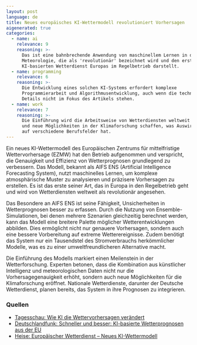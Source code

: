 ```yaml
---
layout: post
language: de
title: Neues europäisches KI-Wettermodell revolutioniert Vorhersagen
aigenerated: true
categories:
  - name: ai
    relevance: 9
    reasoning: >-
      Das ist eine bahnbrechende Anwendung von maschinellem Lernen in der
      Meteorologie, die als 'revolutionär' bezeichnet wird und den ersten
      KI-basierten Wetterdienst Europas im Regelbetrieb darstellt.
  - name: programming
    relevance: 6
    reasoning: >-
      Die Entwicklung eines solchen KI-Systems erfordert komplexe
      Programmierarbeit und Algorithmusentwicklung, auch wenn die technischen
      Details nicht im Fokus des Artikels stehen.
  - name: work
    relevance: 7
    reasoning: >-
      Die Einführung wird die Arbeitsweise von Wetterdiensten weltweit verändern
      und neue Möglichkeiten in der Klimaforschung schaffen, was Auswirkungen
      auf verschiedene Berufsfelder hat.
---
```


Ein neues KI-Wettermodell des Europäischen Zentrums für mittelfristige Wettervorhersage (EZMW) hat den Betrieb aufgenommen und verspricht, die Genauigkeit und Effizienz von Wetterprognosen grundlegend zu verbessern. Das Modell, bekannt als AIFS ENS (Artificial Intelligence Forecasting System), nutzt maschinelles Lernen, um komplexe atmosphärische Muster zu analysieren und präzisere Vorhersagen zu erstellen. Es ist das erste seiner Art, das in Europa in den Regelbetrieb geht und wird von Wetterdiensten weltweit als revolutionär angesehen.

<!--more-->

Das Besondere an AIFS ENS ist seine Fähigkeit, Unsicherheiten in Wetterprognosen besser zu erfassen. Durch die Nutzung von Ensemble-Simulationen, bei denen mehrere Szenarien gleichzeitig berechnet werden, kann das Modell eine breitere Palette möglicher Wetterentwicklungen abbilden. Dies ermöglicht nicht nur genauere Vorhersagen, sondern auch eine bessere Vorbereitung auf extreme Wetterereignisse. Zudem benötigt das System nur ein Tausendstel des Stromverbrauchs herkömmlicher Modelle, was es zu einer umweltfreundlicheren Alternative macht.

Die Einführung des Modells markiert einen Meilenstein in der Wetterforschung. Experten betonen, dass die Kombination aus künstlicher Intelligenz und meteorologischen Daten nicht nur die Vorhersagegenauigkeit erhöht, sondern auch neue Möglichkeiten für die Klimaforschung eröffnet. Nationale Wetterdienste, darunter der Deutsche Wetterdienst, planen bereits, das System in ihre Prognosen zu integrieren.

### Quellen
- [Tagesschau: Wie KI die Wettervorhersagen verändert](https://www.tagesschau.de/wissen/klima/ki-wetter-vorhersagen-100.html)
- [Deutschlandfunk: Schneller und besser: KI-basierte Wetterprognosen aus der EU](https://www.deutschlandfunk.de/europaeischer-wetterdienst-erstes-ki-ensemblemodell-zur-wetterprognose-100.html)
- [Heise: Europäischer Wetterdienst – Neues KI-Wettermodell](https://www.heise.de/news/Europaeischer-Wetterdienst-Neues-KI-Wettermodell-braucht-1000-Mal-weniger-Strom-10294362.html)

